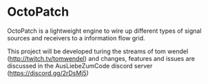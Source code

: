 # OctoPatch
OctoPatch is a lightweight engine to wire up different types of signal sources and receivers to a information flow grid.

This project will be developed turing the streams of tom wendel (http://twitch.tv/tomwendel) and changes, features and issues are discussed in the AusLiebeZumCode discord server (https://discord.gg/2rDsMj5)
